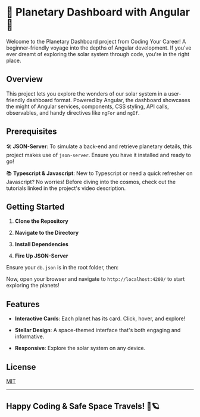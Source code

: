 # 🌌 Planetary Dashboard with Angular 🚀

Welcome to the Planetary Dashboard project from Coding Your Career! A beginner-friendly voyage into the depths of Angular development. If you've ever dreamt of exploring the solar system through code, you're in the right place. 

## Overview

This project lets you explore the wonders of our solar system in a user-friendly dashboard format. Powered by Angular, the dashboard showcases the might of Angular services, components, CSS styling, API calls, observables, and handy directives like `ngFor` and `ngIf`.

## Prerequisites

🛠 **JSON-Server**: To simulate a back-end and retrieve planetary details, this project makes use of `json-server`. Ensure you have it installed and ready to go!


📚 **Typescript & Javascript**: New to Typescript or need a quick refresher on Javascript? No worries! Before diving into the cosmos, check out the tutorials linked in the project's video description.

## Getting Started

1. **Clone the Repository**


2. **Navigate to the Directory**


3. **Install Dependencies**


4. **Fire Up JSON-Server**

Ensure your `db.json` is in the root folder, then:


Now, open your browser and navigate to `http://localhost:4200/` to start exploring the planets!

## Features

- **Interactive Cards**: Each planet has its card. Click, hover, and explore!
  
- **Stellar Design**: A space-themed interface that's both engaging and informative.

- **Responsive**: Explore the solar system on any device.

## License

[MIT](https://choosealicense.com/licenses/mit/)

---

## Happy Coding & Safe Space Travels! 🌟🪐

